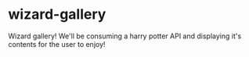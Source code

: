# wizard-gallery
Wizard gallery! We'll be consuming a harry potter API and displaying it's contents for the user to enjoy!
